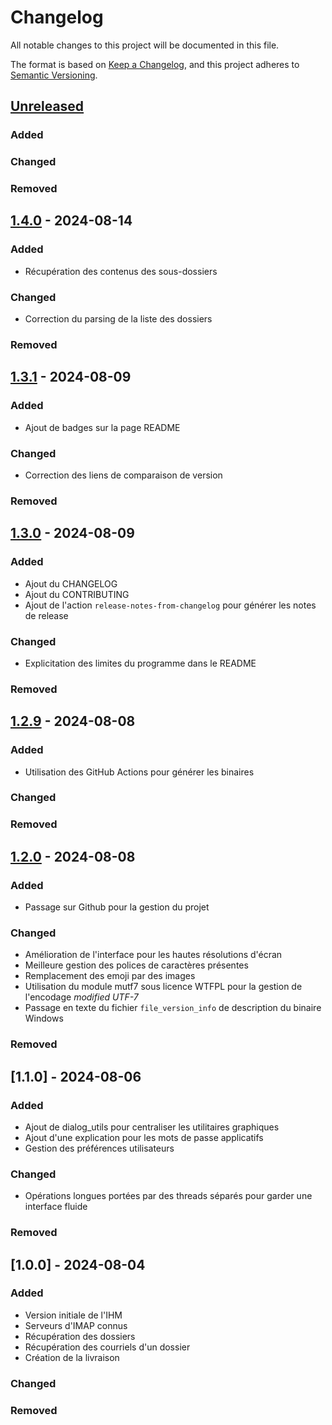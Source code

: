 # Changelog

All notable changes to this project will be documented in this file.

The format is based on [Keep a Changelog](https://keepachangelog.com/en/1.1.0/),
and this project adheres to [Semantic Versioning](https://semver.org/spec/v2.0.0.html).

## [Unreleased]

### Added

### Changed

### Removed

## [1.4.0] - 2024-08-14

### Added

- Récupération des contenus des sous-dossiers

### Changed

- Correction du parsing de la liste des dossiers

### Removed

## [1.3.1] - 2024-08-09

### Added

- Ajout de badges sur la page README

### Changed

- Correction des liens de comparaison de version

### Removed

## [1.3.0] - 2024-08-09

### Added

- Ajout du CHANGELOG
- Ajout du CONTRIBUTING
- Ajout de l'action `release-notes-from-changelog` pour générer les notes de release

### Changed

- Explicitation des limites du programme dans le README

### Removed

## [1.2.9] - 2024-08-08

### Added

- Utilisation des GitHub Actions pour générer les binaires

### Changed

### Removed

## [1.2.0] - 2024-08-08

### Added

- Passage sur Github pour la gestion du projet

### Changed

- Amélioration de l'interface pour les hautes résolutions d'écran
- Meilleure gestion des polices de caractères présentes
- Remplacement des emoji par des images
- Utilisation du module mutf7 sous licence WTFPL pour la gestion de l'encodage _modified UTF-7_
- Passage en texte du fichier `file_version_info` de description du binaire Windows

### Removed

## [1.1.0] - 2024-08-06

### Added

- Ajout de dialog_utils pour centraliser les utilitaires graphiques
- Ajout d'une explication pour les mots de passe applicatifs
- Gestion des préférences utilisateurs

### Changed

- Opérations longues portées par des threads séparés pour garder une interface fluide

### Removed

## [1.0.0] - 2024-08-04

### Added

- Version initiale de l'IHM
- Serveurs d'IMAP connus
- Récupération des dossiers
- Récupération des courriels d'un dossier
- Création de la livraison

### Changed

### Removed

[Unreleased]: https://github.com/tledoux/donatemail/compare/v1.4.0..HEAD
[1.4.0]: https://github.com/tledoux/donatemail/compare/v1.3.1..v1.4.0
[1.3.1]: https://github.com/tledoux/donatemail/compare/v1.3.0..v1.3.1
[1.3.0]: https://github.com/tledoux/donatemail/compare/v1.2.9..v1.3.0
[1.2.9]: https://github.com/tledoux/donatemail/compare/v1.2.0..v1.3.9
[1.2.0]: https://github.com/tledoux/donatemail/releases/tag/v1.2.0
